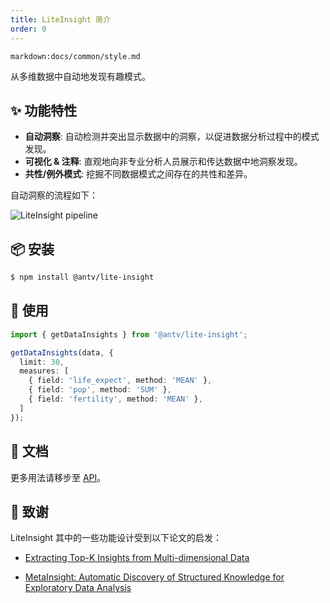 ```yaml
---
title: LiteInsight 简介
order: 0
---
```


`markdown:docs/common/style.md`



从多维数据中自动地发现有趣模式。

</div>


## ✨ 功能特性

* **自动洞察**: 自动检测并突出显示数据中的洞察，以促进数据分析过程中的模式发现。
* **可视化 & 注释**: 直观地向非专业分析人员展示和传达数据中地洞察发现。
* **共性/例外模式**: 挖掘不同数据模式之间存在的共性和差异。

自动洞察的流程如下：

<img src='https://gw.alipayobjects.com/zos/antfincdn/nLmy8%26OiOh/li-pipeline-zh.jpg' alt='LiteInsight pipeline' />

## 📦 安装

```bash
$ npm install @antv/lite-insight
```

## 🔨 使用


```ts
import { getDataInsights } from '@antv/lite-insight';

getDataInsights(data, {
  limit: 30,
  measures: [
    { field: 'life_expect', method: 'MEAN' },
    { field: 'pop', method: 'SUM' },
    { field: 'fertility', method: 'MEAN' },
  ]
});
```


## 📖 文档

更多用法请移步至 [API](../../api/lite-insight/auto-insights)。

## 🧷 致谢
LiteInsight 其中的一些功能设计受到以下论文的启发：

- [Extracting Top-K Insights from Multi-dimensional Data](https://www.microsoft.com/en-us/research/uploads/prod/2017/02/Insights_SIGMOD17.pdf)


- [MetaInsight: Automatic Discovery of Structured Knowledge for Exploratory Data Analysis](https://www.microsoft.com/en-us/research/uploads/prod/2021/03/rdm337-maA.pdf)


